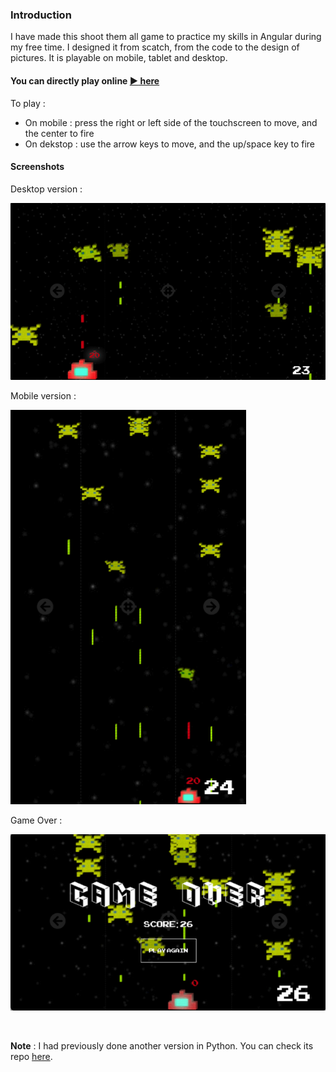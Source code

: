 ### Introduction

I have made this shoot them all game to practice my skills in Angular during my free time. I designed it from scatch, from the code to the design of pictures. It is playable on mobile, tablet and desktop. 

#### You can directly play online [:arrow_forward: here](https://invader-2437c.web.app/game)

To play :
- On mobile : press the right or left side of the touchscreen to move, and the center to fire
- On dekstop : use the arrow keys to move, and the up/space key to fire

#### Screenshots

Desktop version :

![](src/assets/screenshots/screenshot_1.png)

Mobile version :

![](src/assets/screenshots/screenshot_2.png)

Game Over :

![](src/assets/screenshots/screenshot_3.png)

<br>

**Note** : I had previously done another version in Python. You can check its repo [here](https://github.com/CharlieBrugvin/shoot-them-all).
